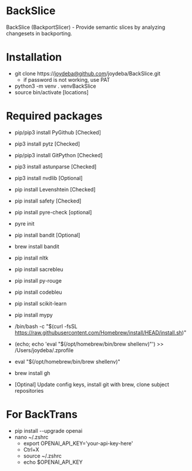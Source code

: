 # BackSlice
BackSlice (BackportSlicer) - Provide semantic slices by analyzing changesets in backporting.

# Installation
- git clone https://joydeba@github.com/joydeba/BackSlice.git
    - if password is not working, use PAT
- python3 -m venv . venvBackSlice
- source bin/activate [locations]
 

# Required packages
- pip/pip3 install PyGithub [Checked]
- pip3 install pytz [Checked]
- pip/pip3 install GitPython [Checked]
- pip3 install astunparse [Checked]
- pip3 install nvdlib [Optional]
- pip install Levenshtein [Checked]
- pip install safety [Checked]
- pip install pyre-check [optional]
- pyre init
- pip install bandit [Optional]
- brew install bandit
- pip install nltk
- pip install sacrebleu
- pip install py-rouge
- pip install codebleu
- pip install scikit-learn
- pip install mypy

- /bin/bash -c "$(curl -fsSL https://raw.githubusercontent.com/Homebrew/install/HEAD/install.sh)" 
- (echo; echo 'eval "$(/opt/homebrew/bin/brew shellenv)"') >> /Users/joydeba/.zprofile
- eval "$(/opt/homebrew/bin/brew shellenv)"   
- brew install gh

- [Optinal] Update config keys, install git with brew, clone subject repositories


# For BackTrans 
- pip install --upgrade openai
- nano ~/.zshrc
    - export OPENAI_API_KEY='your-api-key-here'
    - Ctrl+X
    - source ~/.zshrc
    - echo $OPENAI_API_KEY   
